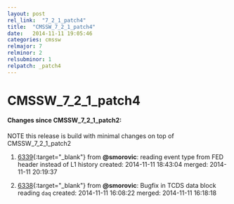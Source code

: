 ```yaml
---
layout: post
rel_link:  "7_2_1_patch4"
title:  "CMSSW_7_2_1_patch4"
date:   2014-11-11 19:05:46
categories: cmssw
relmajor: 7
relminor: 2
relsubminor: 1
relpatch: _patch4
---
```


# CMSSW_7_2_1_patch4
#### Changes since CMSSW_7_2_1_patch2:

NOTE this release is build with minimal changes on top of CMSSW_7_2_1_patch2 

1. [6339](http://github.com/cms-sw/cmssw/pull/6339){:target="_blank"}  from **@smorovic**: reading event type from FED header instead of L1 history created: 2014-11-11 18:43:04 merged: 2014-11-11 20:19:37

2. [6338](http://github.com/cms-sw/cmssw/pull/6338){:target="_blank"}  from **@smorovic**: Bugfix in TCDS data block reading `daq`  created: 2014-11-11 16:08:22 merged: 2014-11-11 16:18:18
